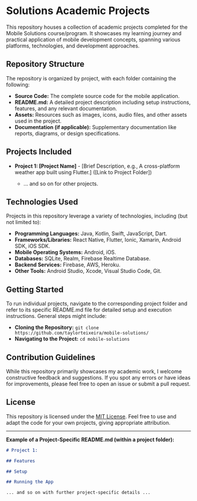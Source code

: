 #  Solutions Academic Projects

This repository houses a collection of academic projects completed for the Mobile Solutions course/program.  It showcases my learning journey and practical application of mobile development concepts, spanning various platforms, technologies, and development approaches.

## Repository Structure

The repository is organized by project, with each folder containing the following:

* **Source Code:** The complete source code for the mobile application.
* **README.md:** A detailed project description including setup instructions, features, and any relevant documentation.
* **Assets:**  Resources such as images, icons, audio files, and other assets used in the project.
* **Documentation (if applicable):**  Supplementary documentation like reports, diagrams, or design specifications.

## Projects Included

* **Project 1: [Project Name]** - [Brief Description, e.g., A cross-platform weather app built using Flutter.] ([Link to Project Folder])

  * ... and so on for other projects.


## Technologies Used

Projects in this repository leverage a variety of technologies, including (but not limited to):

* **Programming Languages:** Java, Kotlin, Swift, JavaScript, Dart.
* **Frameworks/Libraries:** React Native, Flutter, Ionic, Xamarin, Android SDK, iOS SDK.
* **Mobile Operating Systems:** Android, iOS.
* **Databases:** SQLite, Realm, Firebase Realtime Database.
* **Backend Services:** Firebase, AWS, Heroku.
* **Other Tools:** Android Studio, Xcode, Visual Studio Code, Git.


## Getting Started

To run individual projects, navigate to the corresponding project folder and refer to its specific README.md file for detailed setup and execution instructions.  General steps might include:

* **Cloning the Repository:** `git clone https://github.com/taylorteixeira/mobile-solutions/`
* **Navigating to the Project:** `cd mobile-solutions`




## Contribution Guidelines

While this repository primarily showcases my academic work, I welcome constructive feedback and suggestions. If you spot any errors or have ideas for improvements, please feel free to open an issue or submit a pull request.


## License

This repository is licensed under the [MIT License](LICENSE). Feel free to use and adapt the code for your own projects, giving appropriate attribution.


---


**Example of a Project-Specific README.md (within a project folder):**

```markdown
# Project 1:

## Features

## Setup

## Running the App

... and so on with further project-specific details ...
